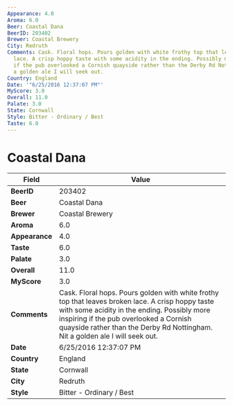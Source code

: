 ```yaml
---
Appearance: 4.0
Aroma: 6.0
Beer: Coastal Dana
BeerID: 203402
Brewer: Coastal Brewery
City: Redruth
Comments: Cask. Floral hops. Pours golden with white frothy top that leaves broken
  lace. A crisp hoppy taste with some acidity in the ending. Possibly more inspiring
  if the pub overlooked a Cornish quayside rather than the Derby Rd Nottingham. Nit
  a golden ale I will seek out.
Country: England
Date: '"6/25/2016 12:37:07 PM"'
MyScore: 3.0
Overall: 11.0
Palate: 3.0
State: Cornwall
Style: Bitter - Ordinary / Best
Taste: 6.0
---
```


# Coastal Dana

| Field         | Value |
|---------------|-------|
| **BeerID** | 203402 |
| **Beer** | Coastal Dana |
| **Brewer** | Coastal Brewery |
| **Aroma** | 6.0 |
| **Appearance** | 4.0 |
| **Taste** | 6.0 |
| **Palate** | 3.0 |
| **Overall** | 11.0 |
| **MyScore** | 3.0 |
| **Comments** | Cask. Floral hops. Pours golden with white frothy top that leaves broken lace. A crisp hoppy taste with some acidity in the ending. Possibly more inspiring if the pub overlooked a Cornish quayside rather than the Derby Rd Nottingham. Nit a golden ale I will seek out. |
| **Date** | 6/25/2016 12:37:07 PM |
| **Country** | England |
| **State** | Cornwall |
| **City** | Redruth |
| **Style** | Bitter - Ordinary / Best |

